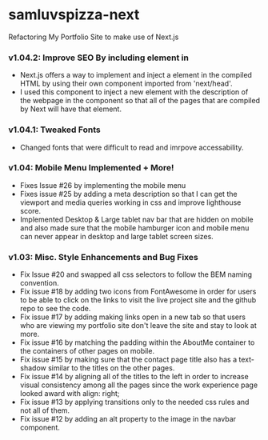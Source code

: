 # samluvspizza-next
 Refactoring My Portfolio Site to make use of Next.js
 
### v1.04.2: Improve SEO By including <meta> element in <Head>
- Next.js offers a way to implement and inject a <head> element in the compiled HTML by using their own <Head> component imported from 'next/head'.
- I used this component to inject a new <meta> element with the description of the webpage in the <Layout> component so that all of the pages that are compiled by Next will have that <meta> element.

### v1.04.1: Tweaked Fonts
- Changed fonts that were difficult to read and imrpove accessability.
 
### v1.04: Mobile Menu Implemented + More!
- Fixes Issue #26 by implementing the mobile menu
- Fixes issue #25 by adding a meta description so that I can get the viewport and media queries working in css and improve lighthouse score.
- Implemented Desktop & Large tablet nav bar that are hidden on mobile and also made sure that the mobile hamburger icon and mobile menu can never appear in desktop and large tablet screen sizes.

### v1.03: Misc. Style Enhancements and Bug Fixes
- Fix Issue #20 and swapped all css selectors to follow the BEM naming convention.
- Fix issue #18 by adding two icons from FontAwesome in order for users to be able to click on the links to visit the live project site and the github repo to see the code.
- Fix issue #17 by adding making links open in a new tab so that users who are viewing my portfolio site don't leave the site and stay to look at more.
- Fix issue #16 by matching the padding within the AboutMe container to the containers of other pages on mobile.
- Fix issue #15 by making sure that the contact page title also has a text-shadow similar to the titles on the other pages.
- Fix issue #14 by aligning all of the titles to the left in order to increase visual consistency among all the pages since the work experience page looked award with align: right;
- Fix issue #13 by applying transitions only to the needed css rules and not all of them.
- Fix issue #12 by adding an alt property to the image in the navbar component.
